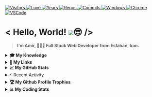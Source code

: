<div>
  <a href="https://github.com/antonkomarev/github-profile-views-counter">
    <img alt="Visitors" title="Times my Page Visited" src="https://komarev.com/ghpvc/?username=Amir-Pourhadi&label=Visitors&color=blueviolet" />
  </a>
  <a href="https://github.com/chetanraj/awesome-github-badges">
    <img alt="Love" title="Always Coding with Love" src="https://img.shields.io/badge/Made%20With-Love-red" />
  </a>
  <a href="https://badges.pufler.dev">
    <img alt="Years" title="Years I am Coding" src="https://badges.pufler.dev/years/Amir-Pourhadi?color=orange" />
  </a>
  <a href="https://github.com/Amir-Pourhadi?tab=repositories">
    <img alt="Repos" title="My Repositories" src="https://badges.pufler.dev/repos/Amir-Pourhadi?color=success" />
  </a>
  <a href="https://badges.pufler.dev">
    <img alt="Commits" title="My Commits" src="https://badges.pufler.dev/commits/monthly/Amir-Pourhadi?color=yellowgreen" />
  </a>
  <a href="https://microsoft.com/en-us/windows">
    <img alt="Windows" title="Using Windows 10" src="https://img.shields.io/badge/Windows-0078D6?logo=windows&logoColor=white" />
  </a>
  <a href="https://google.com/chrome" >
    <img alt="Chrome" title="My Browser" src="https://img.shields.io/badge/Google%20Chrome-4285F4?logo=GoogleChrome&logoColor=white" />
  </a>
  <a href="https://code.visualstudio.com">
    <img alt="VSCode" title="My Editor" src="https://img.shields.io/badge/-VS%20Code-23A9F2?logo=Visual%20Studio%20Code&logoColor=white" />
  </a>
</div>
  
<h1> < Hello, World! <img src="https://raw.githubusercontent.com/MartinHeinz/MartinHeinz/master/wave.gif" width="30px">😎 /> </h1>

> **I'm Amir, 👨🏻‍💻 Full Stack Web Developer from Esfahan, Iran.**

<details>
  <summary><b>🎓 My Knowledge</b></summary><br>

  <a href="https://edclub.com/typingclub">
    <img alt="Fast Typing" title="Typing Club" src="https://img.shields.io/badge/-Fast%20Typing-important?style=flat-square&logo=speedtest&logoColor=white" />
  </a>
  <a href="https://prettier.io">
    <img alt="Prettier" title="Code Formatter" src="https://img.shields.io/badge/-Prettier-F7B93E?style=flat-square&logo=prettier&logoColor=white" />
  </a>
  <a href="https://git-scm.com">
    <img alt="Git" title="Version Control System" src="https://img.shields.io/badge/-Git-F05032?style=flat-square&logo=git&logoColor=white" />
  </a>
  <a href="https://github.com">
    <img alt="GitHub" title="Best Internet Hosting for VCS" src="https://img.shields.io/badge/-Github-181717?style=flat-square&logo=GitHub&logoColor=white" />
  </a>
  <a href="https://gitlab.com">
    <img alt="GitLab" title="An Internet Hosting for VCS" src="https://img.shields.io/badge/-GitLab-FCA121?style=flat-square&logo=gitlab" />
  </a>
  <a href="https://bitbucket.org">
    <img alt="BitBucket" title="Simple Internet Hosting for VCS" src="https://img.shields.io/badge/bitbucket-%230047B3?style=flat-square&logo=bitbucket&logoColor=white" />
  </a>
  <br>
  <a href="https://developer.mozilla.org/en-US/docs/Web/HTML">
    <img alt="HTML" title="HyperText Markup Language" src="https://img.shields.io/badge/HTML-E34F26?style=flat-square&logo=html5&logoColor=white" />
  </a>
  <a href="https://developer.mozilla.org/en-US/docs/Web/CSS">
    <img alt="CSS" title="Cascading Style Sheets" src="https://img.shields.io/badge/CSS-1572B6?style=flat-square&logo=css3&logoColor=white" />
  </a>
  <a href="https://sass-lang.com">
    <img alt="Sass" title="A Preprocessor Scripting Language Interpreted Into Cascading Style Sheets" src="https://img.shields.io/badge/Sass-CC6699?style=flat-square&logo=sass&logoColor=white" />
  </a>
  <a href="https://getbootstrap.com">
    <img alt="Bootstrap" title="CSS Framework Directed at Responsive, Mobile-First Front-End Web Development" src="https://img.shields.io/badge/Bootstrap-563D7C?style=flat-square&logo=bootstrap&logoColor=white" />
  </a>
  <a href="https://developer.mozilla.org/en-US/docs/Web/JavaScript">
    <img alt="JS" title="A High-Level, Often Just-in-Time Compiled and Multi-Paradigm Programming Language" src="https://img.shields.io/badge/JavaScript-323330?style=flat-square&logo=javascript&logoColor=F7DF1E" />
  </a>
  <a href="https://jquery.com">
    <img alt="Jquery" title="A JS Library Designed to Simplify HTML DOM Tree Traversal and Manipulation, Event Handling, CSS Animation and Ajax" src="https://img.shields.io/badge/jQuery-0769AD?style=flat-square&logo=jquery&logoColor=white" />
  </a>
  <br>
  <a href="https://reactjs.org">
    <img alt="React" title="A Front-End JS Library for Building User Interfaces or UI Components" src="https://img.shields.io/badge/React-45b8d8?style=flat-square&logo=react&logoColor=white" />
  </a>
  <a href="https://redux.js.org">
    <img alt="Redux" title="A JS Library for Managing and Centralizing Application State" src="https://img.shields.io/badge/Redux-593D88?style=flat-square&logo=redux&logoColor=white" />
  </a>
  <a href="https://npmjs.com">
    <img alt="NPM" title="A Package Manager for JS" src="https://img.shields.io/badge/-NPM-CB3837?style=flat-square&logo=npm&logoColor=white" />
  </a>
  <a href="https://reactrouter.com">
    <img alt="React-Router" title="A Library to Implement Dynamic Routing in Web Apps" src="https://img.shields.io/badge/React_Router-CA4245?style=flat-square&logo=react-router&logoColor=white" />
  </a>
  <a href="https://styled-components.com">
    <img alt="Styled-Component" title="A Library Utilize Tagged Template Literals to Style Components" src="https://img.shields.io/badge/styled--components-DB7093?style=flat-square&logo=styled-components&logoColor=white" />
  </a>
  <br>
  <a href="https://nodejs.org">
    <img alt="NodeJS" title="A Back-End JS Runtime Environment, Runs on the V8 Engine and Executes JS code Outside Web Browser" src="https://img.shields.io/badge/Node.js-43853D?style=flat-square&logo=node.js&logoColor=white" />
  </a>
  <a href="https://babeljs.io">
    <img alt="Babel" title="A Popular TransCompiler for Using Newest Features of JS" src="https://img.shields.io/badge/babel-yellow?style=flat-square&logo=babel&logoColor=white" />
  </a>
  <a href="https://webpack.js.org">
    <img alt="WebPack" title="A JS Module Bundler" src="https://img.shields.io/badge/-WebPack-1C78C0?style=flat-square&logo=WebPack&logoColor=white" />
  </a>
  <a href="https://eslint.org">
    <img alt="ESLint" title="A Static Code Analysis Tool for Identifying Problematic Patterns Found in JS Code" src="https://img.shields.io/badge/-ESLint-4B32C3?style=flat-square&logo=ESLint&logoColor=white" />
  </a>
  <a href="https://expressjs.com">
    <img alt="Express" title="A Back-End Web Application Framework for Node JS" src="https://img.shields.io/badge/Express.js-404D59?style=flat-square" />
  </a>
  <a href="https://mongodb.com">
    <img alt="MongoDB" title="A NoSQL Database Program" src="https://img.shields.io/badge/MongoDB-4EA94B?style=flat-square&logo=mongodb&logoColor=white" />
  </a>
  <a href="https://postman.com">
    <img alt="Postman" title="An API Testing Application" src="https://img.shields.io/badge/Postman-FF6C37?style=flat-square&logo=postman&logoColor=white" />
  </a>
  <br>
  <a href="https://netlify.com">
    <img alt="Netlify" title="Offers Hosting and Serverless Back-End Services for Web Applications and Static Websites" src="https://img.shields.io/badge/Netlify-00C7B7?style=flat-square&logo=netlify&logoColor=white" />
  </a>
  <a href="https://heroku.com">
    <img alt="Heroku" title="A Cloud Platform as a Service Supporting Several Programming Languages." src="https://img.shields.io/badge/Heroku-430098?style=flat-square&logo=heroku&logoColor=white" />
  </a>
  <a href="https://ubuntu.com">
    <img alt="Ubuntu" title="A Linux Distribution" src="https://img.shields.io/badge/Ubuntu-E95420?style=flat-square&logo=ubuntu&logoColor=white" />
  </a>
  <a href="https://trello.com">
    <img alt="Trello" title="A Web-based Kanban Project Management Application" src="https://img.shields.io/badge/-Trello-0079BF?style=flat-square&logo=Trello&logoColor=white" />
  </a>
  <a href="https://adobe.com/products/xd.html">
    <img alt="Adobe XD" title="A Vector-Based User Experience Design Tool for Web and Mobile Apps" src="https://img.shields.io/badge/Adobe%20XD-470137?style=flat-square&logo=Adobe%20XD&logoColor=#FF61F6" />
  </a>
  <a href="https://adobe.com/products/photoshop.html">
    <img alt="PhotoShop" title="A Raster Graphics Editor" src="https://img.shields.io/badge/Photoshop-%2331A8FF?style=flat-square&logo=adobephotoshop&logoColor=white" />
  </a>
  <br>
  <a href="https://microsoft.com/en-us/microsoft-365">
    <img alt="Office" title="A Family of Client Software, Server Software, and Services" src="https://img.shields.io/badge/Microsoft_Office-D83B01?style=flat-square&logo=microsoft-office&logoColor=white" />
  </a>
  <a href="https://microsoft.com/en-us/microsoft-365/word">
    <img alt="Word" title="A Word Processing Software" src="https://img.shields.io/badge/Word-2B579A?style=flat-square&logo=microsoft-word&logoColor=white" />
  </a>
  <a href="https://microsoft.com/en-us/microsoft-365/powerpoint">
    <img alt="Powerpoint" title="A Powerful Slide Show Presentation Program" src="https://img.shields.io/badge/PowerPoint-B7472A?style=flat-square&logo=microsoft-powerpoint&logoColor=white" />
  </a>
  <a href="https://microsoft.com/en-us/microsoft-365/excel">
    <img alt="Excel" title="A Spread Sheet to Organize Data and Perform Financial Analysis" src="https://img.shields.io/badge/Excel-217346?style=flat-square&logo=microsoft-excel&logoColor=white" />
  </a>
  <a href="https://microsoft.com/en-us/microsoft-365/access">
    <img alt="Access" title="An Information Management Tool, or Relational Database, Helps You Store Information for Reference, Reporting and Analysis" src="https://img.shields.io/badge/Access-A4373A?style=flat-square&logo=microsoft-access&logoColor=white" />
  </a>
  <a href="https://microsoft.com/en-us/microsoft-365/outlook">
    <img alt="Outlook" title="A Personal Information Manager Software System" src="https://img.shields.io/badge/Outlook-0072c6?style=flat-square&logo=microsoft-outlook&logoColor=white" />
  </a>
</details>

<details>
  <summary><b>🔗 My Links</b></summary><br>
  <div align="center">
    <a href="https://t.me/AmirPourhadiOfficial">
      <img height="50" alt="Telegram" title="Telegram" src="./images/telegram.svg" />
    </a>
    &nbsp;&nbsp;&nbsp;&nbsp;
    <a href="mailto:Alex.CE1379@Gmail.com">
      <img height="50" alt="Gmail" title="Gmail" src="./images/gmail.svg" />
    </a>
    &nbsp;&nbsp;&nbsp;&nbsp;
    <a href="https://linkedin.com/in/amirpourhadi">
      <img height="50" alt="LinkedIn" title="LinkedIn" src="./images/linkedin.svg" />
    </a>
    &nbsp;&nbsp;&nbsp;&nbsp;
    <a href="https://instagram.com/amir.pourhadi.official">
      <img height="50" alt="Instagram" title="Instagram" src="./images/instagram.svg" />
    </a>
    &nbsp;&nbsp;&nbsp;&nbsp;
    <a href="https://facebook.com/AmirPourhadiOfficial">
      <img height="50" alt="Facebook" title="Facebook" src="./images/facebook.svg" />
    </a>
    &nbsp;&nbsp;&nbsp;&nbsp;
    <a href="https://twitter.com/AmirPourhadi">
      <img height="50" alt="Twitter" title="Twitter" src="./images/twitter.svg" />
    </a>
    &nbsp;&nbsp;&nbsp;&nbsp;
    <br>
    <br>
    <a href="https://freecodecamp.org/amirpourhadi">
      <img height="50" alt="FreeCodeCamp" title="FreeCodeCamp" src="./images/fcc.svg" />
    </a>
    &nbsp;&nbsp;&nbsp;&nbsp;
    <a href="https://sololearn.com/profile/19964067">
      <img height="50" alt="SoloLearn" title="SoloLearn" src="./images/sololearn.svg" />
    </a>
    &nbsp;&nbsp;&nbsp;&nbsp;
    <a href="https://codecademy.com/profiles/AmirPourhadi">
      <img height="50" alt="CodeCademy" title="CodeCademy" src="./images/codecademy.svg" />
    </a>
    &nbsp;&nbsp;&nbsp;&nbsp;
    <a href="http://khanacademy.org/profile/AmirPourhadi">
      <img height="50" alt="KhanAcademy" title="KhanAcademy" src="./images/khanacademy.svg" />
    </a>
    &nbsp;&nbsp;&nbsp;&nbsp;
    <a href="https://codewars.com/users/AmirPourhadi">
      <img height="50" alt="CodeWars" title="CodeWars" src="./images/codewars.svg" />
    </a>
    &nbsp;&nbsp;&nbsp;&nbsp;
    <a href="https://coursera.org/user/c3aee4f1d1283b3c52664ee0ef750a9f">
      <img height="50" alt="Coursera" title="Coursera" src="./images/coursera.svg" />
    </a>
    &nbsp;&nbsp;&nbsp;&nbsp;
    <a href="https://udemy.com/user/amir-pourhadi">
      <img height="50" alt="Udemy" title="Udemy" src="./images/udemy.svg" />
    </a>
    &nbsp;&nbsp;&nbsp;&nbsp;
    <br>
    <br>
    <a href="https://join.skype.com/invite/AmtP0vzD7bWp">
      <img height="50" alt="Skype" title="Skype" src="./images/skype.svg" />
    </a>
    &nbsp;&nbsp;&nbsp;&nbsp;
    <a href="https://open.spotify.com/user/ele6ia7z9ie34ipjmg62339sz?si=050835b00f474142">
      <img height="50" alt="Spotify" title="Spotify" src="./images/spotify.svg" />
    </a>
    &nbsp;&nbsp;&nbsp;&nbsp;
    <a href="https://steamcommunity.com/id/AmirPourhadi">
      <img height="50" alt="Steam" title="Steam" src="./images/steam.svg" />
    </a>
    &nbsp;&nbsp;&nbsp;&nbsp;
    <a href="https://discordapp.com/users/782137480475574272">
      <img height="50" alt="Discord" title="Discord" src="./images/discord.svg" />
    </a>
    &nbsp;&nbsp;&nbsp;&nbsp;
    <a href="https://pinterest.com/Amir_Pourhadi">
      <img height="50" alt="Pinterest" title="Pinterest" src="./images/pinterest.svg" />
    </a>
    &nbsp;&nbsp;&nbsp;&nbsp;
    <a href="https://reddit.com/u/AmirPourhadi">
      <img height="50" alt="Reddit" title="Reddit" src="./images/reddit.svg" />
    </a>
    &nbsp;&nbsp;&nbsp;&nbsp;
    <br>
    <br>
    <a href="https://trello.com/amir_pourhadi_projects">
      <img height="50" alt="Trello" title="Trello" src="./images/trello.svg" />
    </a>
    &nbsp;&nbsp;&nbsp;&nbsp;
    <a href="https://stackoverflow.com/users/story/14383648">
      <img height="50" alt="StackOverFlow" title="StackOverFlow" src="./images/stackoverflow.svg" />
    </a>
    &nbsp;&nbsp;&nbsp;&nbsp;
    <a href="https://meta.stackexchange.com/users/860571">
      <img height="50" alt="StackExchange" title="StackExchange" src="./images/stackexchange.svg" />
    </a>
    &nbsp;&nbsp;&nbsp;&nbsp;
    <a href="https://wakatime.com/AmirPourhadi">
      <img height="50" alt="WakaTime" title="WakaTime" src="./images/wakatime.svg" />
    </a>
    &nbsp;&nbsp;&nbsp;&nbsp;
    <a href="https://postman.com/AmirPourhadi">
      <img height="50" alt="Postman" title="Postman" src="./images/postman.svg" />
    </a>
    &nbsp;&nbsp;&nbsp;&nbsp;
    <br>
    <br>
    <a href="https://github.com/Amir-Pourhadi">
      <img height="50" alt="GitHub" title="GitHub" src="./images/github.svg" />
    </a>
    &nbsp;&nbsp;&nbsp;&nbsp;
    <a href="https://gitlab.com/Amir-Pourhadi">
      <img height="50" alt="GitLab" title="GitLab" src="./images/gitlab.svg" />
    </a>
    &nbsp;&nbsp;&nbsp;&nbsp;
    <a href="https://bitbucket.org/Amir-Pourhadi">
      <img height="50" alt="BitBucket" title="BitBucket" src="./images/bitbucket.svg" />
    </a>
    &nbsp;&nbsp;&nbsp;&nbsp;
    <a href="https://codepen.io/AmirPourhadi">
      <img height="50" alt="CodePen" title="CodePen" src="./images/codepen.svg" />
    </a>
  </div>
</details>

<details>
  <summary><b>📈 My GitHub Stats</b></summary><br>

  <div>
    <a href="https://github-readme-stats.vercel.app">
      <img height="165" src="https://github-readme-stats.vercel.app/api?username=Amir-Pourhadi&theme=radical&hide_border=true&count_private=true&show_icons=true" />
    </a>
    <a href="https://github.com/DenverCoder1/github-readme-streak-stats">
      <img height="166" src="http://github-readme-streak-stats.herokuapp.com?user=Amir-Pourhadi&theme=radical&hide_border=true" />
    </a>
  </div>
  <div>
    <a href="https://github-readme-stats.vercel.app">
      <img src="https://github-readme-stats.vercel.app/api/top-langs/?username=Amir-Pourhadi&theme=radical&hide_border=true&layout=compact" />
    </a>
    <a href="https://wakatime.com/AmirPourhadi">
      <img src="https://github-readme-stats.vercel.app/api/wakatime?username=AmirPourhadi&theme=radical&hide_border=true&langs_count=6&layout=compact" />
    </a>
  </div>
</details>

<details>
  <summary>⚡ Recent Activity</summary>

  <!--START_SECTION:activity-->
  <!--END_SECTION:activity-->
</details>

<details>
  <summary><b>🏆 My Github Profile Trophies</b></summary><br>

  <a href="https://github.com/ryo-ma/github-profile-trophy">
    <img src="https://github-profile-trophy.vercel.app/?username=Amir-Pourhadi&theme=radical&margin-w=30&no-frame=true" />
  </a>
</details>

<details>
  <summary><b>📊 My Coding Stats</b></summary><br>

  <!--START_SECTION:waka-->
![Lines of code](https://img.shields.io/badge/From%20Hello%20World%20I%27ve%20Written-109234%20lines%20of%20code-blue)

**I'm a Night 🦉** 

```text
🌞 Morning    127 commits    ███░░░░░░░░░░░░░░░░░░░░░░   15.16% 
🌆 Daytime    257 commits    ███████░░░░░░░░░░░░░░░░░░   30.67% 
🌃 Evening    336 commits    ██████████░░░░░░░░░░░░░░░   40.1% 
🌙 Night      118 commits    ███░░░░░░░░░░░░░░░░░░░░░░   14.08%

```
📅 **I'm Most Productive on Saturday** 

```text
Monday       96 commits     ██░░░░░░░░░░░░░░░░░░░░░░░   11.46% 
Tuesday      164 commits    █████░░░░░░░░░░░░░░░░░░░░   19.57% 
Wednesday    73 commits     ██░░░░░░░░░░░░░░░░░░░░░░░   8.71% 
Thursday     71 commits     ██░░░░░░░░░░░░░░░░░░░░░░░   8.47% 
Friday       100 commits    ███░░░░░░░░░░░░░░░░░░░░░░   11.93% 
Saturday     185 commits    █████░░░░░░░░░░░░░░░░░░░░   22.08% 
Sunday       149 commits    ████░░░░░░░░░░░░░░░░░░░░░   17.78%

```


📊 **This Week I Spent My Time On** 

```text
💬 Programming Languages: 
Markdown                 9 hrs 6 mins        █████████████████░░░░░░░░   68.33% 
HTML                     1 hr 7 mins         ██░░░░░░░░░░░░░░░░░░░░░░░   8.42% 
CSS                      53 mins             █░░░░░░░░░░░░░░░░░░░░░░░░   6.64% 
Other                    47 mins             █░░░░░░░░░░░░░░░░░░░░░░░░   5.89% 
JavaScript               42 mins             █░░░░░░░░░░░░░░░░░░░░░░░░   5.33%

🐱‍💻 Projects: 
Amir-Pourhadi            9 hrs 44 mins       ██████████████████░░░░░░░   73.03% 
Barber-Shop              32 mins             █░░░░░░░░░░░░░░░░░░░░░░░░   4.09% 
Unknown Project          16 mins             ░░░░░░░░░░░░░░░░░░░░░░░░░   2.1% 
Calculator               16 mins             ░░░░░░░░░░░░░░░░░░░░░░░░░   2.03% 
About-IMD                15 mins             ░░░░░░░░░░░░░░░░░░░░░░░░░   1.92%

```

**I Mostly Code in JavaScript** 

```text
JavaScript               16 repos            ██████████████░░░░░░░░░░░   57.14% 
HTML                     8 repos             ███████░░░░░░░░░░░░░░░░░░   28.57% 
CSS                      3 repos             ██░░░░░░░░░░░░░░░░░░░░░░░   10.71% 
Java                     1 repo              █░░░░░░░░░░░░░░░░░░░░░░░░   3.57%

```



 Last Updated on 05/10/2021
  <!--END_SECTION:waka-->

  <a href="https://codewars.com/users/AmirPourhadi">
    <img alt="CodeWars" title="Practice Makes Perfect" src="https://codewars.com/users/AmirPourhadi/badges/large" />
  </a><br>

  [](https://hit.yhype.me/github/profile?user_id=48559675)
</details>

